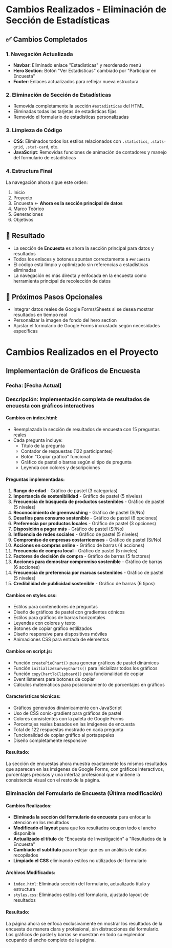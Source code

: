 # Cambios Realizados - Eliminación de Sección de Estadísticas

## ✅ Cambios Completados

### 1. Navegación Actualizada
- **Navbar**: Eliminado enlace "Estadísticas" y reordenado menú
- **Hero Section**: Botón "Ver Estadísticas" cambiado por "Participar en Encuesta"
- **Footer**: Enlaces actualizados para reflejar nueva estructura

### 2. Eliminación de Sección de Estadísticas
- Removida completamente la sección `#estadisticas` del HTML
- Eliminadas todas las tarjetas de estadísticas fijas
- Removido el formulario de estadísticas personalizadas

### 3. Limpieza de Código
- **CSS**: Eliminados todos los estilos relacionados con `.statistics`, `.stats-grid`, `.stat-card`, etc.
- **JavaScript**: Removidas funciones de animación de contadores y manejo del formulario de estadísticas

### 4. Estructura Final
La navegación ahora sigue este orden:
1. Inicio
2. Proyecto  
3. Encuesta ← **Ahora es la sección principal de datos**
4. Marco Teórico
5. Generaciones
6. Objetivos

## 🎯 Resultado
- La sección de **Encuesta** es ahora la sección principal para datos y resultados
- Todos los enlaces y botones apuntan correctamente a `#encuesta`
- El código está limpio y optimizado sin referencias a estadísticas eliminadas
- La navegación es más directa y enfocada en la encuesta como herramienta principal de recolección de datos

## 📝 Próximos Pasos Opcionales
- Integrar datos reales de Google Forms/Sheets si se desea mostrar resultados en tiempo real
- Personalizar la imagen de fondo del hero section
- Ajustar el formulario de Google Forms incrustado según necesidades específicas

# Cambios Realizados en el Proyecto

## Implementación de Gráficos de Encuesta

### Fecha: [Fecha Actual]
### Descripción: Implementación completa de resultados de encuesta con gráficos interactivos

#### Cambios en index.html:
- Reemplazada la sección de resultados de encuesta con 15 preguntas reales
- Cada pregunta incluye:
  - Título de la pregunta
  - Contador de respuestas (122 participantes)
  - Botón "Copiar gráfico" funcional
  - Gráfico de pastel o barras según el tipo de pregunta
  - Leyenda con colores y descripciones

#### Preguntas implementadas:
1. **Rango de edad** - Gráfico de pastel (3 categorías)
2. **Importancia de sostenibilidad** - Gráfico de pastel (5 niveles)
3. **Frecuencia de búsqueda de productos sostenibles** - Gráfico de pastel (5 niveles)
4. **Reconocimiento de greenwashing** - Gráfico de pastel (Sí/No)
5. **Desafíos para consumo sostenible** - Gráfico de pastel (6 opciones)
6. **Preferencia por productos locales** - Gráfico de pastel (3 opciones)
7. **Disposición a pagar más** - Gráfico de pastel (Sí/No)
8. **Influencia de redes sociales** - Gráfico de pastel (5 niveles)
9. **Compromiso de empresas costarricenses** - Gráfico de pastel (Sí/No)
10. **Acciones en compras online** - Gráfico de barras (4 acciones)
11. **Frecuencia de compra local** - Gráfico de pastel (5 niveles)
12. **Factores de decisión de compra** - Gráfico de barras (5 factores)
13. **Acciones para demostrar compromiso sostenible** - Gráfico de barras (6 acciones)
14. **Frecuencia de preferencia por marcas sostenibles** - Gráfico de pastel (5 niveles)
15. **Credibilidad de publicidad sostenible** - Gráfico de barras (6 tipos)

#### Cambios en styles.css:
- Estilos para contenedores de preguntas
- Diseño de gráficos de pastel con gradientes cónicos
- Estilos para gráficos de barras horizontales
- Leyendas con colores y texto
- Botones de copiar gráfico estilizados
- Diseño responsive para dispositivos móviles
- Animaciones CSS para entrada de elementos

#### Cambios en script.js:
- Función `createPieChart()` para generar gráficos de pastel dinámicos
- Función `initializeSurveyCharts()` para inicializar todos los gráficos
- Función `copyChartToClipboard()` para funcionalidad de copiar
- Event listeners para botones de copiar
- Cálculos matemáticos para posicionamiento de porcentajes en gráficos

#### Características técnicas:
- Gráficos generados dinámicamente con JavaScript
- Uso de CSS conic-gradient para gráficos de pastel
- Colores consistentes con la paleta de Google Forms
- Porcentajes reales basados en las imágenes de encuesta
- Total de 122 respuestas mostrado en cada pregunta
- Funcionalidad de copiar gráfico al portapapeles
- Diseño completamente responsive

#### Resultado:
La sección de encuestas ahora muestra exactamente los mismos resultados que aparecen en las imágenes de Google Forms, con gráficos interactivos, porcentajes precisos y una interfaz profesional que mantiene la consistencia visual con el resto de la página.

### **Eliminación del Formulario de Encuesta (Última modificación)**

#### Cambios Realizados:
- **Eliminada la sección del formulario de encuesta** para enfocar la atención en los resultados
- **Modificado el layout** para que los resultados ocupen todo el ancho disponible
- **Actualizado el título** de "Encuesta de Investigación" a "Resultados de la Encuesta"
- **Cambiado el subtítulo** para reflejar que es un análisis de datos recopilados
- **Limpiado el CSS** eliminando estilos no utilizados del formulario

#### Archivos Modificados:
- `index.html`: Eliminada sección del formulario, actualizado título y estructura
- `styles.css`: Eliminados estilos del formulario, ajustado layout de resultados

#### Resultado:
La página ahora se enfoca exclusivamente en mostrar los resultados de la encuesta de manera clara y profesional, sin distracciones del formulario. Los gráficos de pastel y barras se muestran en todo su esplendor ocupando el ancho completo de la página.
